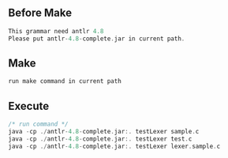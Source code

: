 ## Before Make
```c
This grammar need antlr 4.8
Please put antlr-4.8-complete.jar in current path.
```

## Make
```c
run make command in current path
```

## Execute
```c
/* run command */
java -cp ./antlr-4.8-complete.jar:. testLexer sample.c
java -cp ./antlr-4.8-complete.jar:. testLexer test.c
java -cp ./antlr-4.8-complete.jar:. testLexer lexer.sample.c
```
